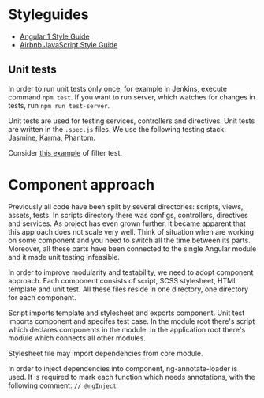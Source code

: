 # Styleguides

* [Angular 1 Style Guide](https://github.com/johnpapa/angular-styleguide/tree/master/a1)
* [Airbnb JavaScript Style Guide](https://github.com/airbnb/javascript)

## Unit tests

In order to run unit tests only once, for example in Jenkins, execute command `npm test`.
If you want to run server, which watches for changes in tests, run `npm run test-server`.

Unit tests are used for testing services, controllers and directives.
Unit tests are written in the `.spec.js` files.
We use the following testing stack: Jasmine, Karma, Phantom.

Consider [this example](app/scripts/components/core/filter.spec.js) of filter test.

# Component approach

Previously all code have been split by several directories: scripts, views, assets, tests.
In scripts directory there was configs, controllers, directives and services.
As project has even grown further, it became apparent that this approach does not scale very well.
Think of situation when are working on some component and you need to switch all the time between its parts.
Moreover, all these parts have been connected to the single Angular module and it made unit testing infeasible.

In order to improve modularity and testability, we need to adopt component approach.
Each component consists of script, SCSS stylesheet, HTML template and unit test.
All these files reside in one directory, one directory for each component.

Script imports template and stylesheet and exports component.
Unit test imports component and specifes test case.
In the module root there's script which declares components in the module.
In the application root there's module which connects all other modules.

Stylesheet file may import dependencies from core module.

In order to inject dependencies into component, ng-annotate-loader is used.
It is required to mark each function which needs annotations, with the following comment: `// @ngInject`
